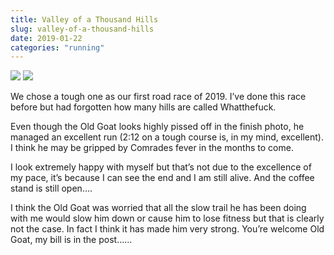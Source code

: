 ```yaml
---
title: Valley of a Thousand Hills
slug: valley-of-a-thousand-hills
date: 2019-01-22
categories: "running"
---
```


<div class="simple-gallery">
    <img src="https://res.cloudinary.com/dy6grlu8z/image/upload/v1558866472/ouubc8yupyk27004x8wa.jpg"/>
    <img src="https://res.cloudinary.com/dy6grlu8z/image/upload/v1558866474/rtkq9zrvmafhey4wv5yi.jpg"/>
</div>

<p>We chose a tough one as our first road race of 2019. I’ve done this race before but had forgotten how many hills are called Whatthefuck.</p>

<p>Even though the Old Goat looks highly pissed off in the finish photo, he managed an excellent run (2:12 on a tough course is, in my mind, excellent). I think he may be gripped by Comrades fever in the months to come.</p>

<p>I look extremely happy with myself but that’s not due to the excellence of my pace, it’s because I can see the end and I am still alive. And the coffee stand is still open….</p>

<p>I think the Old Goat was worried that all the slow trail he has been doing with me would slow him down or cause him to lose fitness but that is clearly not the case. In fact I think it has made him very strong. You’re welcome Old Goat, my bill is in the post……</p>
